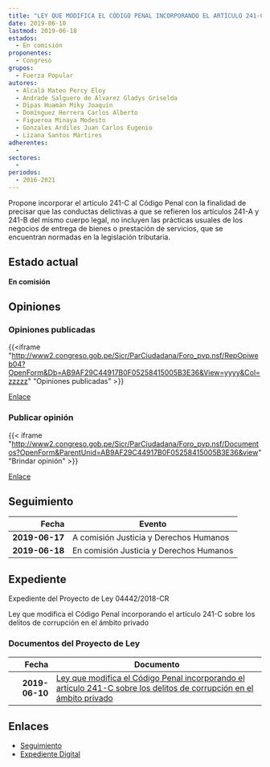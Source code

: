 ```yaml
---
title: "LEY QUE MODIFICA EL CÓDIGO PENAL INCORPORANDO EL ARTÍCULO 241-C SOBRE LOS DELITOS DE CORRUPCIÓN EN EL ÁMBITO PRIVADO"
date: 2019-06-10
lastmod: 2019-06-18
estados: 
  - En comisión
proponentes: 
  - Congreso
grupos: 
  - Fuerza Popular
autores: 
  - Alcalá Mateo Percy Eloy
  - Andrade Salguero de Álvarez Gladys Griselda
  - Dipas Huamán Miky Joaquín
  - Domínguez Herrera Carlos Alberto
  - Figueroa Minaya Modesto
  - Gonzales Ardiles Juan Carlos Eugenio
  - Lizana Santos Mártires
adherentes: 
  - 
sectores: 
  - 
periodos: 
  - 2016-2021
---
```


Propone incorporar el artículo 241-C al Código Penal con la finalidad de precisar que las conductas delictivas a que se refieren los artículos 241-A y 241-B del mismo cuerpo legal, no incluyen las prácticas usuales de los negocios de entrega de bienes o prestación de servicios, que se encuentran normadas en la legislación tributaria.


## Estado actual

**En comisión**

## Opiniones

### Opiniones publicadas

{{<iframe "http://www2.congreso.gob.pe/Sicr/ParCiudadana/Foro_pvp.nsf/RepOpiweb04?OpenForm&Db=AB9AF29C44917B0F05258415005B3E36&View=yyyy&Col=zzzzz" "Opiniones publicadas" >}}

[Enlace](http://www2.congreso.gob.pe/Sicr/ParCiudadana/Foro_pvp.nsf/RepOpiweb04?OpenForm&Db=AB9AF29C44917B0F05258415005B3E36&View=yyyy&Col=zzzzz)
### Publicar opinión

{{< iframe "http://www2.congreso.gob.pe/Sicr/ParCiudadana/Foro_pvp.nsf/Documentos?OpenForm&ParentUnid=AB9AF29C44917B0F05258415005B3E36&view" "Brindar opinión" >}}

[Enlace](http://www2.congreso.gob.pe/Sicr/ParCiudadana/Foro_pvp.nsf/Documentos?OpenForm&ParentUnid=AB9AF29C44917B0F05258415005B3E36&view)

## Seguimiento

| Fecha | Evento |
|------:|--------|
| **2019-06-17** | A comisión Justicia y Derechos Humanos|
| **2019-06-18** | En comisión Justicia y Derechos Humanos|


## Expediente

Expediente del Proyecto de Ley 04442/2018-CR

Ley que modifica el Código Penal incorporando el artículo 241-C sobre los delitos de corrupción en el ámbito privado


### Documentos del Proyecto de Ley

| Fecha | Documento |
|------:|--------|
| **2019-06-10** | [Ley que modifica el Código Penal incorporando el artículo 241-C sobre los delitos de corrupción en el ámbito privado](http://www.leyes.congreso.gob.pe/Documentos/2016_2021/Proyectos_de_Ley_y_de_Resoluciones_Legislativas/PL0444220190610..pdf) |

## Enlaces 

- [Seguimiento](http://www2.congreso.gob.pe/Sicr/TraDocEstProc/CLProLey2016.nsf/f7fff46988ca05b1052578e100829cc7/ea429795ab9542d705258415005ba171?OpenDocument)
- [Expediente Digital](http://www2.congreso.gob.pe/Sicr/TraDocEstProc/CLProLey2016.nsf/f7fff46988ca05b1052578e100829cc7/ea429795ab9542d705258415005ba171?OpenDocument&Click=05257FB7005EB655.eb71d0cf91d8294e05256cdf006b5706/$Body/0.1C6C)
